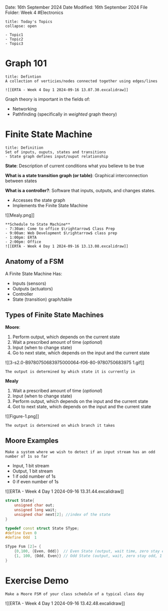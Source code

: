 Date: 16th September 2024
Date Modified: 16th September 2024
File Folder: Week 4
#Electronics

```ad-abstract
title: Today's Topics
collapse: open

- Topic1
- Topic2
- Topic3

```

# Graph 101

```ad-summary
title: Defintion
A collection of verticies/nodes connected together using edges/lines
```

```ad-example
![[ERTA - Week 4 Day 1 2024-09-16 13.07.30.excalidraw]]
```

Graph theory is important in the fields of:
- Networking
- Pathfinding (specifically in *weighted* graph theory)

# Finite State Machine

```ad-summary
title: Definition
Set of inputs, ouputs, states and transitions
- State graph defines input/ouput relationship
```

**State**: Description of current conditions what you believe to be true

**What is a state transition graph (or table)**: Graphical interconnection between states

**What is a controller?**: Software that inputs, outputs, and changes states.
- Accesses the state graph
- Implements the Finite State Machine

![[Mealy.png]]

```ad-example
**Schedule to State Machine**
- 7:30am: Come to office $\rightarrow$ Class Prep
- 9:00am: Web Development $\rightarrow$ class prep
- 1:00pm: ERTA
- 2:00pm: Office
![[ERTA - Week 4 Day 1 2024-09-16 13.13.08.excalidraw]]
```

## Anatomy of a FSM

A Finite State Machine Has:
- Inputs (sensors)
- Outputs (actuators)
- Controller
- State (transition) graph/table

## Types of Finite State Machines

**Moore**:
1. Perform output, which depends on the current state
2. Wait a prescribed amount of time (*optional*)
3. Input (when to change state)
4. Go to next state, which depends on the input and the current state

![[3-s2.0-B9780750683975000064-f06-80-9780750683975 1.gif]]

```ad-important
The output is determined by which state it is currently in
```

**Mealy**
1. Wait a prescribed amount of time (*optional*)
2. Input (when to change state)
3. Perform output, which depends on the input and the current state
4. Got to next state, which depends on the input and the current state

![[Figure-1.png]]

```ad-important
The output is determined on which branch it takes
```

## Moore Examples

```ad-example
Make a system where we wish to detect if an input stream has an odd number of 1s so far
```

- Input, 1 bit stream
- Output, 1 bit stream
- 1 if odd number of 1s
- 0 if even number of 1s

![[ERTA - Week 4 Day 1 2024-09-16 13.31.44.excalidraw]]

```c++
struct State{
	unsigned char out;
	unsigned long wait;
	unsigned char next[2]; //index of the state
}

typedef const struct State SType;
#define Even 0
#define Odd  1

SType Fsm [2]= {
	{0,100, {Even, Odd}}  // Even State (output, wait time, zero stay even, 1 go to odd)
	{1, 100, {Odd, Even}} // Odd State (output, wait, zero stay odd, 1 go to even)
}
```
# Exercise Demo

```ad-question
Make a Moore FSM of your class schedule of a typical class day
```

![[ERTA - Week 4 Day 1 2024-09-16 13.42.48.excalidraw]]





